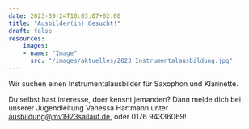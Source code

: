 ```yaml
---
date: 2023-09-24T10:03:07+02:00
title: "Ausbilder(in) Gesucht!"
draft: false
resources:
    images:
    - name: "Image"
      src: "/images/aktuelles/2023_Instrumentalausbildung.jpg"
---
```


Wir suchen einen Instrumentalausbilder für Saxophon und Klarinette.

Du selbst hast interesse, doer kensnt jemanden?
Dann melde dich bei unserer Jugendleitung Vanessa Hartmann unter ausbildung@mv1923sailauf.de, oder 0176 94336069!





